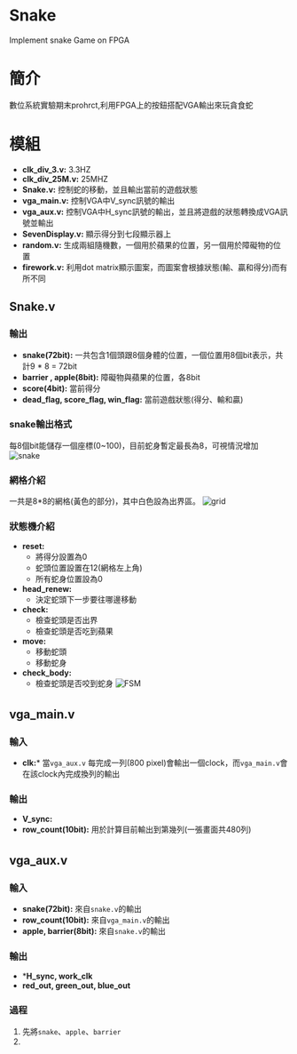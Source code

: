 # Snake
Implement snake Game on FPGA

# 簡介
數位系統實驗期末prohrct,利用FPGA上的按鈕搭配VGA輸出來玩貪食蛇

# 模組
- **clk_div_3.v:** 3.3HZ
- **clk_div_25M.v:** 25MHZ
- **Snake.v:** 控制蛇的移動，並且輸出當前的遊戲狀態
- **vga_main.v:** 控制VGA中V_sync訊號的輸出
- **vga_aux.v:** 控制VGA中H_sync訊號的輸出，並且將遊戲的狀態轉換成VGA訊號並輸出
- **SevenDisplay.v:** 顯示得分到七段顯示器上
- **random.v:** 生成兩組隨機數，一個用於蘋果的位置，另一個用於障礙物的位置
- **firework.v:** 利用dot matrix顯示圖案，而圖案會根據狀態(輸、贏和得分)而有所不同

## Snake.v
### 輸出
- **snake(72bit):** 一共包含1個頭跟8個身體的位置，一個位置用8個bit表示，共計9 * 8 = 72bit
- **barrier , apple(8bit):** 障礙物與蘋果的位置，各8bit
- **score(4bit):** 當前得分
- **dead_flag, score_flag, win_flag:** 當前遊戲狀態(得分、輸和贏)
### snake輸出格式
每8個bit能儲存一個座標(0~100)，目前蛇身暫定最長為8，可視情況增加
![snake](https://github.com/Potassium-chromate/Snake/blob/main/picture/Snake.png)

### 網格介紹
一共是8*8的網格(黃色的部分)，其中白色設為出界區。
![grid](https://github.com/Potassium-chromate/Snake/blob/main/picture/grid.png)

### 狀態機介紹
* **reset:**
  - 將得分設置為0
  - 蛇頭位置設置在12(網格左上角)
  - 所有蛇身位置設為0
* **head_renew:**
  - 決定蛇頭下一步要往哪邊移動
* **check:**
  - 檢查蛇頭是否出界
  - 檢查蛇頭是否吃到蘋果
* **move:**
  - 移動蛇頭
  - 移動蛇身
* **check_body:**
  - 檢查蛇頭是否咬到蛇身
![FSM](https://github.com/Potassium-chromate/Snake/blob/main/picture/FSM.png)

## vga_main.v　
### 輸入
- **clk:*** 當`vga_aux.v` 每完成一列(800 pixel)會輸出一個clock，而`vga_main.v`會在該clock內完成換列的輸出
### 輸出
- **V_sync:** 
- **row_count(10bit):** 用於計算目前輸出到第幾列(一張畫面共480列)

## vga_aux.v　
### 輸入
- **snake(72bit):** 來自`snake.v`的輸出
- **row_count(10bit):** 來自`vga_main.v`的輸出
- **apple, barrier(8bit):** 來自`snake.v`的輸出
### 輸出
- ***H_sync, work_clk**
- **red_out, green_out, blue_out**
### 過程
1. 先將`snake`、`apple`、`barrier`
2. 
